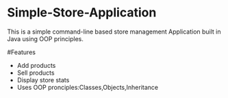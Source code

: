 # Simple-Store-Application
This is a simple command-line based store management Application built in Java using OOP principles.



#Features


- Add products
- Sell products
- Display store stats
- Uses OOP pronciples:Classes,Objects,Inheritance
